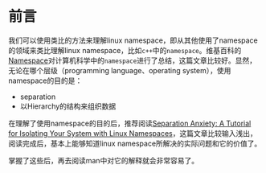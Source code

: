 # 前言

我们可以使用类比的方法来理解linux namespace，即从其他使用了namespace的领域来类比理解linux namespace，比如`c++`中的`namespace`。维基百科的[Namespace](https://en.wikipedia.org/wiki/Namespace)对计算机科学中的`namespace`进行了总结，这篇文章比较好。显然，无论在哪个层级（programming language、operating system），使用namespace的目的是：

- separation
- 以Hierarchy的结构来组织数据

在理解了使用namespace的目的后，推荐阅读[Separation Anxiety: A Tutorial for Isolating Your System with Linux Namespaces](https://www.toptal.com/linux/separation-anxiety-isolating-your-system-with-linux-namespaces)，这篇文章比较输入浅出，阅读完成后，基本上能够知道linux namespace所解决的实际问题和它的价值了。

掌握了这些后，再去阅读man中对它的解释就会非常容易了。